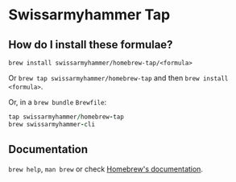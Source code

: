 # Swissarmyhammer Tap

## How do I install these formulae?

`brew install swissarmyhammer/homebrew-tap/<formula>`

Or `brew tap swissarmyhammer/homebrew-tap` and then `brew install <formula>`.

Or, in a `brew bundle` `Brewfile`:

```ruby
tap swissarmyhammer/homebrew-tap
brew swissarmyhammer-cli
```

## Documentation

`brew help`, `man brew` or check [Homebrew's documentation](https://docs.brew.sh).
